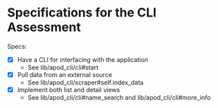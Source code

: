 # Specifications for the CLI Assessment

Specs:
- [X] Have a CLI for interfacing with the application
  - See lib/apod_cli/cli#start
- [X] Pull data from an external source
  - See lib/apod_cli/scraper#self.index_data
- [X] Implement both list and detail views
  - See lib/apod_cli/cli#name_search and lib/apod_cli/cli#more_info